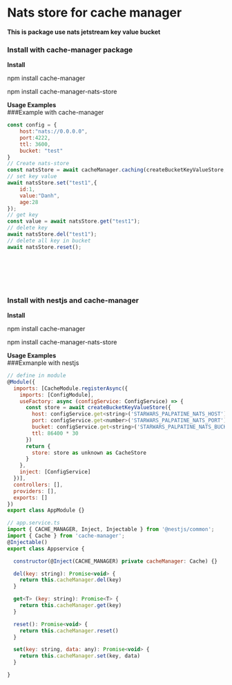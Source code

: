 <h1>Nats store for cache manager</h1>
<b>This is package use nats jetstream key value bucket</b>
<h3>Install with cache-manager package</h3>
<b>Install</b>
<p>npm install cache-manager</p>
<p>npm install cache-manager-nats-store</p>
<b>Usage Examples</b>
<br/>
###Example with cache-manager

```js
const config = {
    host:"nats://0.0.0.0",
    port:4222,
    ttl: 3600,
    bucket: "test"
}
// Create nats-store
const natsStore = await cacheManager.caching(createBucketKeyValueStore, config);
// set key value
await natsStore.set("test1",{
    id:1,
    value:"Danh",
    age:28
});
// get key
const value = await natsStore.get("test1");
// delete key
await natsStore.del("test1");
// delete all key in bucket
await natsStore.reset();
```
<br/>
<br/>
<br/>
<br/>
<h3>Install with nestjs and cache-manager</h3>
<b>Install</b>
<p>npm install cache-manager</p>
<p>npm install cache-manager-nats-store</p>
<b>Usage Examples</b>
<br/>
###Exmanple with nestjs

```js
// define in module
@Module({
  imports: [CacheModule.registerAsync({
    imports: [ConfigModule],
    useFactory: async (configService: ConfigService) => {
      const store = await createBucketKeyValueStore({
        host: configService.get<string>('STARWARS_PALPATINE_NATS_HOST'),
        port: configService.get<number>('STARWARS_PALPATINE_NATS_PORT'),
        bucket: configService.get<string>('STARWARS_PALPATINE_NATS_BUCKET'),
        ttl: 86400 * 30
      })
      return {
        store: store as unknown as CacheStore
      }
    },
    inject: [ConfigService]
  })],
  controllers: [],
  providers: [],
  exports: []
})
export class AppModule {}

// app.service.ts
import { CACHE_MANAGER, Inject, Injectable } from '@nestjs/common';
import { Cache } from 'cache-manager';
@Injectable()
export class Appservice {

  constructor(@Inject(CACHE_MANAGER) private cacheManager: Cache) {}

  del(key: string): Promise<void> {
    return this.cacheManager.del(key)
  }

  get<T> (key: string): Promise<T> {
    return this.cacheManager.get(key)
  }

  reset(): Promise<void> {
    return this.cacheManager.reset()
  }

  set(key: string, data: any): Promise<void> {
    return this.cacheManager.set(key, data)
  }

}
```
